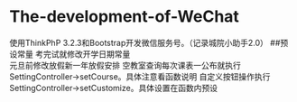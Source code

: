 # The-development-of-WeChat
使用ThinkPhP 3.2.3和Bootstrap开发微信服务号。（记录城院小助手2.0）
##预设常量
考完试就修改开学日期常量  
元旦前修改放假新一年放假安排
空教室查询每次课表一公布就执行SettingController->setCourse。具体注意看函数说明
自定义按钮操作执行SettingController->setCustomize。具体设置在函数内预设

